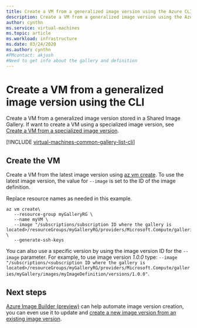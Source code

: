 ```yaml
---
title: Create a VM from a generalized image version using the Azure CLI 
description: Create a VM from a generalized image version using the Azure CLI.
author: cynthn
ms.service: virtual-machines
ms.topic: article
ms.workload: infrastructure
ms.date: 03/24/2020
ms.author: cynthn
#PMcontact: akjosh
#Need to get info about the gallery and definition
---
```

# Create a VM from a generalized image version using the CLI

Create a VM from a generalized image version stored in a Shared Image Gallery. If want to create a VM using a specialized image version, see [Create a VM from a specialized image version](vm-specialized-image-version-cli.md).

[!INCLUDE [virtual-machines-common-gallery-list-cli](../../../includes/virtual-machines-common-gallery-list-cli.md)]


## Create the VM

Create a VM from the latest image version using [az vm create](/cli/azure/vm#az-vm-create). To use the latest image version, the value for `--image` is set to the ID of the image definition. 

Replace resource names as needed in this example. 

```azurecli-interactive 
az vm create\
   --resource-group myGalleryRG \
   --name myVM \
   --image "/subscriptions/subscription ID where the gallery is located>/resourceGroups/myGalleryRG/providers/Microsoft.Compute/galleries/myGallery/images/myImageDefinition" \
   --generate-ssh-keys
```

You can also use a specific version by using the image version ID for the `--image` parameter. For example, to use image version *1.0.0* type: `--image "/subscriptions/<subscription ID where the gallery is located>/resourceGroups/myGalleryRG/providers/Microsoft.Compute/galleries/myGallery/images/myImageDefinition/versions/1.0.0"`.

## Next steps


[Azure Image Builder (preview)](image-builder-overview.md) can help automate image version creation, you can even use it to update and [create a new image version from an existing image version](image-builder-gallery-update-image-version.md). 